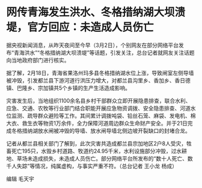 # 网传青海发生洪水、冬格措纳湖大坝溃堤，官方回应：未造成人员伤亡

据央视新闻消息，从昨天夜间至今早（3月2日），个别网友在部分网络平台发布“青海洪水”“冬格措纳湖大坝溃堤”等话题，引发关注，总台记者就网友关注话题向当地政府部门进行核实。

据了解，2月18日，青海省果洛州玛多县冬格措纳湖水位上涨，导致闸室左侧导墙被冲毁，引发都兰县下游河道行洪压力增大，对都兰县沟里乡、香加乡、香日德镇、巴隆乡、宗加镇共5个乡镇的生产生活造成影响。

灾害发生后，当地组织1100余名县乡村干部群众立即开展隐患排查，联合水利、应急、交通、农牧等行业部门结合职能开展应急物资调拨、安全隐患排查、河道水位监测、疏导群众避险等工作。其间累计调拨吨袋、铅丝石笼、麻袋、发电机、棉大衣、救生衣等物资1万余件，全力保障河道周边群众生命财产安全。并于21日完成冬格措纳湖放水闸被冲毁的导墙、放水闸导墙北侧边坡开裂缺口的封堵合龙。

记者从都兰县相关部门了解到，此次灾害共造成都兰县宗加地区2户8人受灾，牲畜死亡195只，水毁乡村道路、牧道约24.95千米，水利设施部分冲毁，过水耕地、草场未造成损失，未造成人员伤亡。部分网络平台所发布的“数十人死亡、数千人失踪”等情况，纯属虚构，与事实严重不符。（总台记者
王小龙 杨成）

编辑 毛天宇

